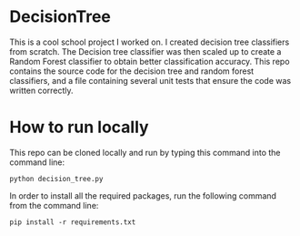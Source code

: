 # DecisionTree
This is a cool school project I worked on. I created decision tree classifiers from scratch. The Decision tree classifier was then scaled up to create a Random Forest classifier to obtain better classification accuracy. This repo contains the source code for the decision tree and random forest classifiers, and a file containing several unit tests that ensure the code was written correctly.

# How to run locally
This repo can be cloned locally and run by typing this command into the command line:

    python decision_tree.py
    
In order to install all the required packages, run the following command from the command line:

    pip install -r requirements.txt
